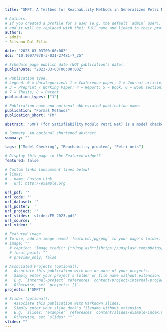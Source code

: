```yaml
---
title: "SMPT: A Testbed for Reachability Methods in Generalized Petri Nets"

# Authors
# If you created a profile for a user (e.g. the default `admin` user), write the username (folder name) here 
# and it will be replaced with their full name and linked to their profile.
authors:
- admin
- Silvano Dal Zilio

date: "2023-03-03T00:00:00Z"
doi: "10.1007/978-3-031-27481-7_25"

# Schedule page publish date (NOT publication's date).
publishDate: "2023-03-03T00:00:00Z"

# Publication type.
# Legend: 0 = Uncategorized; 1 = Conference paper; 2 = Journal article;
# 3 = Preprint / Working Paper; 4 = Report; 5 = Book; 6 = Book section;
# 7 = Thesis; 8 = Patent
publication_types: ["1"]

# Publication name and optional abbreviated publication name.
publication: "Formal Methods"
publication_short: "FM"

abstract: "SMPT (for Satisfiability Modulo Petri Net) is a model checker for reachability problems in Petri nets. It started as a portfolio of methods to experiment with symbolic model checking, and was designed to be easily extended. Some distinctive features are its ability to benefit from structural reductions and to generate verdict certificates. Our tool is quite mature and performed well compared to other state-of-the-art tools in the Model Checking Contest."

# Summary. An optional shortened abstract.
summary: ""

tags: ["Model Checking", "Reachability problem", "Petri nets"]

# Display this page in the Featured widget?
featured: false

# Custom links (uncomment lines below)
# links:
# - name: Custom Link
#   url: http://example.org

url_pdf: ''
url_code: ''
url_dataset: ''
url_poster: ''
url_project: ''
url_slides: 'slides/FM_2023.pdf'
url_source: ''
url_video: ''

# Featured image
# To use, add an image named `featured.jpg/png` to your page's folder. 
# image: ""
  # caption: 'Image credit: [**Unsplash**](https://unsplash.com/photos/pLCdAaMFLTE)'
  # focal_point: ""
  # preview_only: false

# Associated Projects (optional).
#   Associate this publication with one or more of your projects.
#   Simply enter your project's folder or file name without extension.
#   E.g. `internal-project` references `content/project/internal-project/index.md`.
#   Otherwise, set `projects: []`.
projects: ["SMPT"]

# Slides (optional).
#   Associate this publication with Markdown slides.
#   Simply enter your slide deck's filename without extension.
#   E.g. `slides: "example"` references `content/slides/example/index.md`.
#   Otherwise, set `slides: ""`.
slides: ""
---
```



